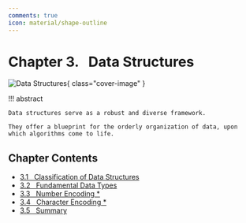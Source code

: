 ```yaml
---
comments: true
icon: material/shape-outline
---
```


# Chapter 3. &nbsp; Data Structures

![Data Structures](../assets/covers/chapter_data_structure.jpg){ class="cover-image" }

!!! abstract

    Data structures serve as a robust and diverse framework.

    They offer a blueprint for the orderly organization of data, upon which algorithms come to life.

## Chapter Contents

- [3.1 &nbsp; Classification of Data Structures](https://www.hello-algo.com/en/chapter_data_structure/classification_of_data_structure/)
- [3.2 &nbsp; Fundamental Data Types](https://www.hello-algo.com/en/chapter_data_structure/basic_data_types/)
- [3.3 &nbsp; Number Encoding *](https://www.hello-algo.com/en/chapter_data_structure/number_encoding/)
- [3.4 &nbsp; Character Encoding *](https://www.hello-algo.com/en/chapter_data_structure/character_encoding/)
- [3.5 &nbsp; Summary](https://www.hello-algo.com/en/chapter_data_structure/summary/)
